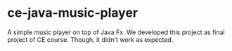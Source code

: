 # ce-java-music-player
A simple music player on top of Java Fx. We developed this project as final project of CE course. Though, it didn't work as expected.
